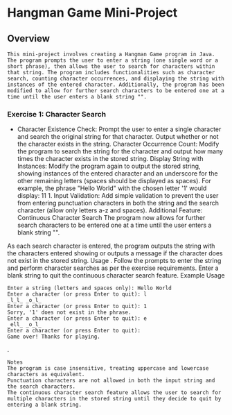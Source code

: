 # Hangman Game Mini-Project
## Overview
```
This mini-project involves creating a Hangman Game program in Java. The program prompts the user to enter a string (one single word or a short phrase), then allows the user to search for characters within that string. The program includes functionalities such as character search, counting character occurrences, and displaying the string with instances of the entered character. Additionally, the program has been modified to allow for further search characters to be entered one at a time until the user enters a blank string "".
```

### Exercise 1: Character Search
- Character Existence Check: Prompt the user to enter a single character and search the original string for that character. Output whether or not the character exists in the string.
Character Occurrence Count: Modify the program to search the string for the character and output how many times the character exists in the stored string.
Display String with Instances: Modify the program again to output the stored string, showing instances of the entered character and an underscore for the other remaining letters (spaces should be displayed as spaces). For example, the phrase "Hello World" with the chosen letter '1' would display: 11 1.
Input Validation: Add simple validation to prevent the user from entering punctuation characters in both the string and the search character (allow only letters a-z and spaces).
Additional Feature: Continuous Character Search
The program now allows for further search characters to be entered one at a time until the user enters a blank string "".

As each search character is entered, the program outputs the string with the characters entered showing or outputs a message if the character does not exist in the stored string.
Usage
.
Follow the prompts to enter the string and perform character searches as per the exercise requirements. Enter a blank string to quit the continuous character search feature.
Example Usage
```
Enter a string (letters and spaces only): Hello World
Enter a character (or press Enter to quit): l
_l_l_ _o_l_
Enter a character (or press Enter to quit): 1
Sorry, '1' does not exist in the phrase.
Enter a character (or press Enter to quit): e
_ell_ _o_l_
Enter a character (or press Enter to quit): 
Game over! Thanks for playing.
```
.
```
Notes
The program is case insensitive, treating uppercase and lowercase characters as equivalent.
Punctuation characters are not allowed in both the input string and the search characters.
The continuous character search feature allows the user to search for multiple characters in the stored string until they decide to quit by entering a blank string.
```